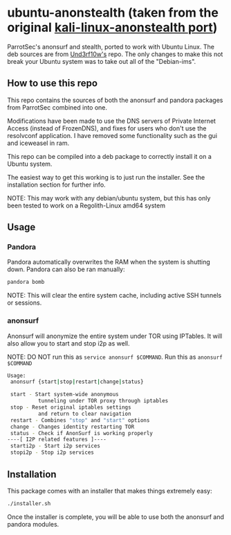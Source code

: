 # ubuntu-anonstealth (taken from the original [kali-linux-anonstealth port](https://github.com/Und3rf10w/kali-anonsurf/tree/master/kali-anonsurf-deb-src))

ParrotSec's anonsurf and stealth, ported to work with Ubuntu Linux. The deb sources are from [Und3rf10w's](https://github.com/Und3rf10w/kali-anonsurf/tree/master/kali-anonsurf-deb-src) repo.
The only changes to make this not break your Ubuntu system was to take out all of the "Debian-ims".

## How to use this repo

This repo contains the sources of both the anonsurf and pandora packages from ParrotSec combined into one.

Modifications have been made to use the DNS servers of Private Internet Access (instead of FrozenDNS), and fixes for users who don't use the resolvconf application. I have removed some functionality such as the gui and iceweasel in ram.

This repo can be compiled into a deb package to correctly install it on a Ubuntu system.

The easiest way to get this working is to just run the installer. See the installation section for further info.

NOTE: This may work with any debian/ubuntu system, but this has only been tested to work on a Regolith-Linux amd64 system

## Usage
### Pandora
Pandora automatically overwrites the RAM when the system is shutting down. Pandora can also be ran manually:
```bash
pandora bomb
```

NOTE: This will clear the entire system cache, including active SSH tunnels or sessions.

### anonsurf
Anonsurf will anonymize the entire system under TOR using IPTables. It will also allow you to start and stop i2p as well.

NOTE: DO NOT run this as ```service anonsurf $COMMAND```. Run this as ```anonsurf $COMMAND```

```bash
Usage:
 anonsurf {start|stop|restart|change|status}

 start - Start system-wide anonymous
          tunneling under TOR proxy through iptables
 stop - Reset original iptables settings
          and return to clear navigation
 restart - Combines "stop" and "start" options
 change - Changes identity restarting TOR 
 status - Check if AnonSurf is working properly
----[ I2P related features ]----
 starti2p - Start i2p services
 stopi2p - Stop i2p services
```

## Installation
This package comes with an installer that makes things extremely easy:

```bash
./installer.sh
```

Once the installer is complete, you will be able to use both the anonsurf and pandora modules.
